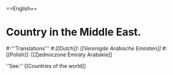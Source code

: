 ==English==

# Country in the Middle East.
#:'''Translations'''
#:*[[Dutch]]: [[Verenigde Arabische Emiraten]]
#:*[[Polish]]: [[Zjednoczone Emiraty Arabskie]]

''See:'' [[Countries of the world]]
